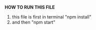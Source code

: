 <b>HOW TO RUN THIS FILE</b> <br>
1. this file is first in terminal "npm install" <br>
2. and then "npm start"
